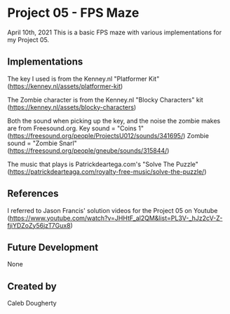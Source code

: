 # Project 05 - FPS Maze

April 10th, 2021
This is a basic FPS maze with various implementations for my Project 05.

## Implementations

The key I used is from the Kenney.nl "Platformer Kit" (https://kenney.nl/assets/platformer-kit)

The Zombie character is from the Kenney.nl "Blocky Characters" kit (https://kenney.nl/assets/blocky-characters)

Both the sound when picking up the key, and the noise the zombie makes are from Freesound.org.
  Key sound = "Coins 1" (https://freesound.org/people/ProjectsU012/sounds/341695/)
  Zombie sound = "Zombie Snarl" (https://freesound.org/people/gneube/sounds/315844/)
  
The music that plays is Patrickdeartega.com's "Solve The Puzzle" (https://patrickdearteaga.com/royalty-free-music/solve-the-puzzle/)

## References

I referred to Jason Francis' solution videos for the Project 05 on Youtube (https://www.youtube.com/watch?v=JHHtF_al2QM&list=PL3V-_hJz2cV-Z-fjiYDZoZy56jzT7Gux8)

## Future Development

None

## Created by

Caleb Dougherty
